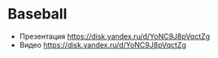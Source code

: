 # Baseball

- Презентация https://disk.yandex.ru/d/YoNC9J8pVqctZg
- Видео https://disk.yandex.ru/d/YoNC9J8pVqctZg
